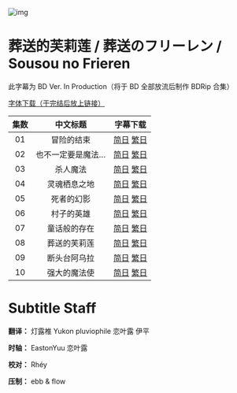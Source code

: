 ![img](https://p.inari.site/kitauji/202309/28/Frieren1.png)

# 葬送的芙莉莲 / 葬送のフリーレン / Sousou no Frieren

此字幕为 BD Ver. In Production（将于 BD 全部放流后制作 BDRip 合集）

[字体下载（于完结后放上链接）]()

|集数|中文标题|字幕下载|
|:-:|:-:|:-:|
|01|冒险的结束|[简日](<[KitaujiSub] Sousou no Frieren - 01.chs_jp.ass>) [繁日](<[KitaujiSub] Sousou no Frieren - 01.cht_jp.ass>)|
|02|也不一定要是魔法…|[简日](<[KitaujiSub] Sousou no Frieren - 02.chs_jp.ass>) [繁日](<[KitaujiSub] Sousou no Frieren - 02.cht_jp.ass>)|
|03|杀人魔法|[简日](<[KitaujiSub] Sousou no Frieren - 03.chs_jp.ass>) [繁日](<[KitaujiSub] Sousou no Frieren - 03.cht_jp.ass>)|
|04|灵魂栖息之地|[简日](<[KitaujiSub] Sousou no Frieren - 04.chs_jp.ass>) [繁日](<[KitaujiSub] Sousou no Frieren - 04.cht_jp.ass>)|
|05|死者的幻影|[简日](<[KitaujiSub] Sousou no Frieren - 05.chs_jp.ass>) [繁日](<[KitaujiSub] Sousou no Frieren - 05.cht_jp.ass>)|
|06|村子的英雄|[简日](<[KitaujiSub] Sousou no Frieren - 06.chs_jp.ass>) [繁日](<[KitaujiSub] Sousou no Frieren - 06.cht_jp.ass>)|
|07|童话般的存在|[简日](<[KitaujiSub] Sousou no Frieren - 07.chs_jp.ass>) [繁日](<[KitaujiSub] Sousou no Frieren - 07.cht_jp.ass>)|
|08|葬送的芙莉莲|[简日](<[KitaujiSub] Sousou no Frieren - 08.chs_jp.ass>) [繁日](<[KitaujiSub] Sousou no Frieren - 08.cht_jp.ass>)|
|09|断头台阿乌拉|[简日](<[KitaujiSub] Sousou no Frieren - 09.chs_jp.ass>) [繁日](<[KitaujiSub] Sousou no Frieren - 09.cht_jp.ass>)|
|10|强大的魔法使|[简日](<[KitaujiSub] Sousou no Frieren - 10.chs_jp.ass>) [繁日](<[KitaujiSub] Sousou no Frieren - 10.cht_jp.ass>)|

# Subtitle Staff

**翻译：** 灯露椎  Yukon  pluviophile  恋叶露  伊平

**时轴：** EastonYuu  恋叶露

**校对：** Rhéy

**压制：** ebb & flow